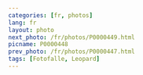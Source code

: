 ```yaml
---
categories: [fr, photos]
lang: fr
layout: photo
next_photo: /fr/photos/P0000449.html
picname: P0000448
prev_photo: /fr/photos/P0000447.html
tags: [Fotofalle, Leopard]
---
```

